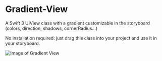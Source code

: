 # Gradient-View
A Swift 3 UIView class with a gradient customizable in the storyboard (colors, direction, shadows, cornerRadius...)

No installation required: just drag this class into your project and use it in your storyboard.

![Image of Gradient View](https://raw.githubusercontent.com/matvdg/Gradient-View/master/example.png)

